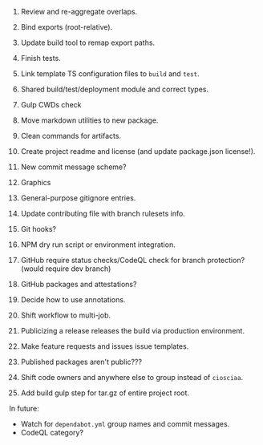 1. Review and re-aggregate overlaps.
2. Bind exports (root-relative).
3. Update build tool to remap export paths.
4. Finish tests.
5. Link template TS configuration files to `build` and `test`.
6. Shared build/test/deployment module and correct types.
7. Gulp CWDs check
8. Move markdown utilities to new package.
9. Clean commands for artifacts.

1. Create project readme and license (and update package.json license!).
2. New commit message scheme?
3. Graphics
4. General-purpose gitignore entries.
5. Update contributing file with branch rulesets info.

1. Git hooks?
2. NPM dry run script or environment integration.

1. GitHub require status checks/CodeQL check for branch protection? (would require dev branch)
2. GitHub packages and attestations?
3. Decide how to use annotations.
4. Shift workflow to multi-job.

1. Publicizing a release releases the build via production environment.
2. Make feature requests and issues issue templates.
3. Published packages aren't public???
4. Shift code owners and anywhere else to group instead of `ciosciaa`.
5. Add build gulp step for tar.gz of entire project root.

In future:
- Watch for `dependabot.yml` group names and commit messages.
- CodeQL category?
